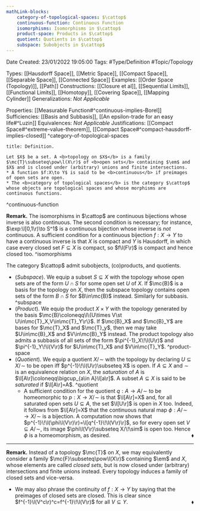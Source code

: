 ```yaml
---
mathLink-blocks:
    category-of-topological-spaces: $\cattop$
    continuous-function: Continuous Function
    isomorphisms: Isomorphisms in $\cattop$
    product-space: Products in $\cattop$
    quotient: Quotients in $\cattop$
    subspace: Subobjects in $\cattop$
---
```


<div class="topSpace"></div>

Date Created: 23/01/2022 19:05:00
Tags: #Type/Definition #Topic/Topology

Types: [[Hausdorff Space]], [[Metric Space]], [[Compact Space]], [[Separable Space]], [[Connected Space]]
Examples: [[Order Space (Topology)]], [[Path]]
Constructions: [[Closure et al]], [[Sequential Limits]], [[Functional Limits]], [[Homotopy]], [[Covering Space]], [[Mapping Cylinder]]
Generalizations: <i>Not Applicable</i>

Properties: [[Measurable Function#^continuous-implies-Borel]]
Sufficiencies: [[Basis and Subbasis]], [[An epsilon-trade for an easy life#^Luzin]]
Equivalences: <i>Not Applicable</i>
Justifications: [[Compact Space#^extreme-value-theorem]], [[Compact Space#^compact-hausdorff-implies-closed]]
^category-of-topological-spaces

``` ad-Definition
title: Definition.

Let $X$ be a set. A <b>topology on $X$</b> is a family $\mc{T}\subseteq\pow\l(X\r)$ of <b>open sets</b> containing $\em$ and $X$ and is closed under (arbitrary) unions and finite intersections.
* A function $f:X\to Y$ is said to be <b>continuous</b> if preimages of open sets are open.
* The <b>category of topological spaces</b> is the category $\cattop$ whose objects are topological spaces and whose morphisms are continuous functions.

```
^continuous-function

<b>Remark.</b> The isomorphisms in $\cattop$ are continuous bijections whose inverse is also continuous. The second condition is necessary; for instance, $\exp:\l[0,1\r)\to S^1$ is a continuous bijection whose inverse is <i>not</i> continuous. A sufficient condition for a continuous bijection $f:X\to Y$ to have a continuous inverse is that $X$ is compact and $Y$ is Hausdorff, in which case every closed set $F\subseteq X$ is compact, so $f\l(F\r)$ is compact and hence closed too. ^isomorphisms

The category $\cattop$ admit subobjects, (co)products, and quotients.
* (<i>Subspace</i>). We equip a subset $S\subseteq X$ with the topology whose open sets are of the form $U\cap S$ for some open set $U$ of $X$. If $\mc{B}$ is a basis for the topology on $X$, then the subspace topology contains open sets of the form $B\cap S$ for $B\in\mc{B}$ instead. Similarly for subbasis. ^subspace
* (<i>Product</i>). We equip the product $X\times Y$ with the topology generated by the basis $\mc{B}\coloneqq\l\{U\times V\st U\in\mc{T}_X,V\in\mc{T}_Y\r\}$. If $\mc{B}_X$ and $\mc{B}_Y$ are bases for $\mc{T}_X$ and $\mc{T}_y$, then we may take $U\in\mc{B}_X$ and $V\in\mc{B}_Y$ instead. The product topology also admits a subbasis of all sets of the form $\pi^{-1}_X\!\l(U\r)$ and $\pi^{-1}_Y\!\l(V\r)$ for $U\in\mc{T}_X$ and $V\in\mc{T}_Y$. ^product-space
* (<i>Quotient</i>). We equip a quotient $X/\!\sim$ with the topology by declaring $U\subseteq X/\!\sim$ to be open iff $p^{-1}\!\l(U\r)\subseteq X$ is open. If $A\subseteq X$ and $\sim$ is an equivalence relation on $X$, the <i>saturation</i> of $A$ is $\l[A\r]\coloneqq\bigcup_{a\in A}\l[a\r]$. A subset $A\subseteq X$ is said to be <i>saturated</i> if $\l[A\r]=A$. ^quotient
    * A sufficient condition for the quotient $q:A\to A/\!\sim$ to be homeomorphic to $p:X\to X/\!\sim$ is that $\l[A\r]=X$ and, for all saturated open sets $U\subseteq A$, the set $\l[U\r]$ is open in $X$ too. Indeed, it follows from $\l[A\r]=X$ that the continuous natural map $\phi:A/\!\sim\,\to X/\!\sim$ is a bijection. A computation now shows that $p^{-1}\!\l(\phi\l(V\r)\r)=\l[q^{-1}\!\l(V\r)\r]$, so for every open set $V\subseteq A/\!\sim$, its image $\phi\l(V\r)\subseteq X/\!\sim$ is open too. Hence $\phi$ is a homeomorphism, as desired.<span style="float:right;">$\blacklozenge$</span>

---

<b>Remark.</b> Instead of a topology $\mc{T}$ on $X$, we may equivalently consider a family $\mc{F}\subseteq\pow\l(X\r)$ containing $\em$ and $X$, whose elements are called <i>closed sets</i>, but is now closed under (arbitrary) intersections and finite unions instead. Every topology induces a family of closed sets and vice-versa.
* We may also phrase the continuity of $f:X\to Y$ by saying that the preimages of closed sets are closed. This is clear since $f^{-1}\l(V^c\r)^c=f^{-1}\!\l(V\r)$ for all $V\subseteq Y$.<span style="float:right;">$\blacklozenge$</span>

